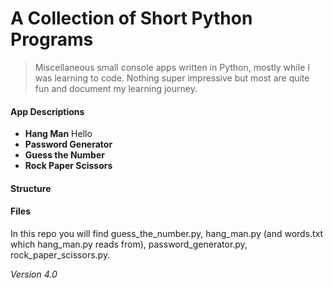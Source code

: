 # A Collection of Short Python Programs

> Miscellaneous small console apps written in Python, mostly while I was learning to code. Nothing super impressive but most are quite fun and document my learning journey.

#### App Descriptions
* **Hang Man**
  Hello
* **Password Generator**
* **Guess the Number**
* **Rock Paper Scissors**

#### Structure


#### Files
In this repo you will find guess_the_number.py, hang_man.py (and words.txt which hang_man.py reads from), password_generator.py, rock_paper_scissors.py.

*Version 4.0*

